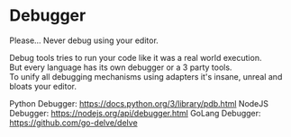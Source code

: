 # Debugger

Please... Never debug using your editor.

Debug tools tries to run your code like it was a real world execution.\
But every language has its own debugger or a 3 party tools.\
To unify all debugging mechanisms using adapters it's insane, unreal and bloats your editor.

Python Debugger: https://docs.python.org/3/library/pdb.html
NodeJS Debugger: https://nodejs.org/api/debugger.html
GoLang Debugger: https://github.com/go-delve/delve
